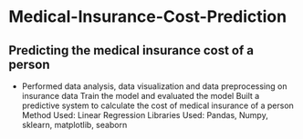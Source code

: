 # Medical-Insurance-Cost-Prediction

## Predicting the medical insurance cost of a person
* Performed data analysis, data visualization and data preprocessing on insurance data
Train the model and evaluated the model
Built a predictive system to calculate the cost of medical insurance of a person
Method Used: Linear Regression
Libraries Used: Pandas, Numpy, sklearn, matplotlib, seaborn

